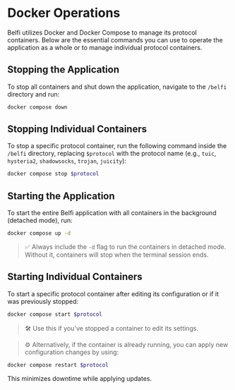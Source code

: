 # Docker Operations

Belfi utilizes Docker and Docker Compose to manage its protocol containers. Below are the essential commands you can use to operate the application as a whole or to manage individual protocol containers.

## Stopping the Application

To stop all containers and shut down the application, navigate to the `/belfi` directory and run:

```bash
docker compose down
```

## Stopping Individual Containers

To stop a specific protocol container, run the following command inside the `/belfi` directory, replacing `$protocol` with the protocol name (e.g., `tuic`, `hysteria2`, `shadowsocks`, `trojan`, `juicity`):

```bash
docker compose stop $protocol
```

## Starting the Application

To start the entire Belfi application with all containers in the background (detached mode), run:

```bash
docker compose up -d
```

> ✅ Always include the `-d` flag to run the containers in detached mode. Without it, containers will stop when the terminal session ends.

## Starting Individual Containers

To start a specific protocol container after editing its configuration or if it was previously stopped:

```bash
docker compose start $protocol
```

> 🛠 Use this if you've stopped a container to edit its settings.

> ⚙️ Alternatively, if the container is already running, you can apply new configuration changes by using:
```bash
docker compose restart $protocol
```
This minimizes downtime while applying updates.
